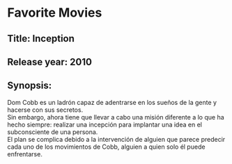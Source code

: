 # Favorite Movies

## Title: Inception

## Release year: 2010

## Synopsis:  
Dom Cobb es un ladrón capaz de adentrarse en los sueños de la gente y hacerse con sus secretos.  
Sin embargo, ahora tiene que llevar a cabo una misión diferente a lo que ha hecho siempre: realizar una incepción para implantar una idea en el subconsciente de una persona.  
El plan se complica debido a la intervención de alguien que parece predecir cada uno de los movimientos de Cobb, alguien a quien solo él puede enfrentarse.
